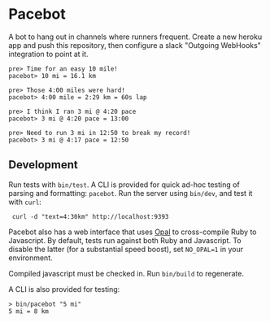 Pacebot
=======

A bot to hang out in channels where runners frequent.  Create a new heroku app
and push this repository, then configure a slack "Outgoing WebHooks"
integration to point at it.

    pre> Time for an easy 10 mile!
    pacebot> 10 mi = 16.1 km

    pre> Those 4:00 miles were hard!
    pacebot> 4:00 mile = 2:29 km = 60s lap

    pre> I think I ran 3 mi @ 4:20 pace
    pacebot> 3 mi @ 4:20 pace = 13:00

    pre> Need to run 3 mi in 12:50 to break my record!
    pacebot> 3 mi @ 4:17 pace = 12:50

Development
-----------

Run tests with `bin/test`. A CLI is provided for quick ad-hoc testing of
parsing and formatting: `pacebot`. Run the server using `bin/dev`, and test it
with `curl`:

     curl -d "text=4:30km" http://localhost:9393

Pacebot also has a web interface that uses [Opal](http://opalrb.org/) to
cross-compile Ruby to Javascript. By default, tests run against both Ruby and
Javascript. To disable the latter (for a substantial speed boost), set
`NO_OPAL=1` in your environment.

Compiled javascript must be checked in. Run `bin/build` to regenerate.

A CLI is also provided for testing:

    > bin/pacebot "5 mi"
    5 mi = 8 km
